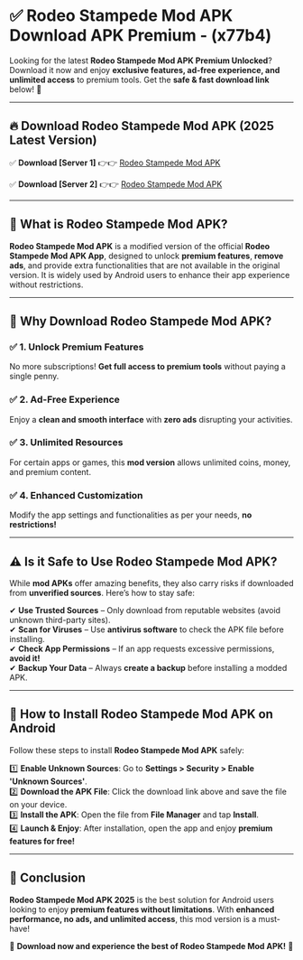 
# ✅ Rodeo Stampede Mod APK Download APK Premium -  (x77b4) 

Looking for the latest **Rodeo Stampede Mod APK Premium Unlocked**? Download it now and enjoy **exclusive features, ad-free experience, and unlimited access** to premium tools. Get the **safe & fast download link** below! 🚀

---

## 🔥 Download Rodeo Stampede Mod APK (2025 Latest Version)

✅ **Download [Server 1]** 👉👉 [Rodeo Stampede Mod APK ](https://apkcomod.com?title=Rodeo_Stampede_Mod_APK)  

✅ **Download [Server 2]** 👉👉 [Rodeo Stampede Mod APK ](https://apkcomod.com?title=Rodeo_Stampede_Mod_APK)  


---

## 📌 What is Rodeo Stampede Mod APK?

**Rodeo Stampede Mod APK** is a modified version of the official **Rodeo Stampede Mod APK App**, designed to unlock **premium features**, **remove ads**, and provide extra functionalities that are not available in the original version. It is widely used by Android users to enhance their app experience without restrictions.

---

## 🌟 Why Download Rodeo Stampede Mod APK?

### ✅ 1. Unlock Premium Features
No more subscriptions! **Get full access to premium tools** without paying a single penny.

### ✅ 2. Ad-Free Experience
Enjoy a **clean and smooth interface** with **zero ads** disrupting your activities.

### ✅ 3. Unlimited Resources
For certain apps or games, this **mod version** allows unlimited coins, money, and premium content.

### ✅ 4. Enhanced Customization
Modify the app settings and functionalities as per your needs, **no restrictions!**

---

## ⚠️ Is it Safe to Use Rodeo Stampede Mod APK?

While **mod APKs** offer amazing benefits, they also carry risks if downloaded from **unverified sources**. Here’s how to stay safe:

✔ **Use Trusted Sources** – Only download from reputable websites (avoid unknown third-party sites).  
✔ **Scan for Viruses** – Use **antivirus software** to check the APK file before installing.  
✔ **Check App Permissions** – If an app requests excessive permissions, **avoid it!**  
✔ **Backup Your Data** – Always **create a backup** before installing a modded APK.

---

## 📲 How to Install Rodeo Stampede Mod APK on Android

Follow these steps to install **Rodeo Stampede Mod APK** safely:

1️⃣ **Enable Unknown Sources**: Go to **Settings > Security > Enable 'Unknown Sources'**.  
2️⃣ **Download the APK File**: Click the download link above and save the file on your device.  
3️⃣ **Install the APK**: Open the file from **File Manager** and tap **Install**.  
4️⃣ **Launch & Enjoy**: After installation, open the app and enjoy **premium features for free!**

---

## 🚀 Conclusion

**Rodeo Stampede Mod APK 2025** is the best solution for Android users looking to enjoy **premium features without limitations**. With **enhanced performance, no ads, and unlimited access**, this mod version is a must-have!

🔻 **Download now and experience the best of Rodeo Stampede Mod APK!** 🔻

